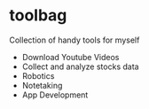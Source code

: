 # toolbag
Collection of handy tools for myself  
- Download Youtube Videos
- Collect and analyze stocks data
- Robotics 
- Notetaking
- App Development